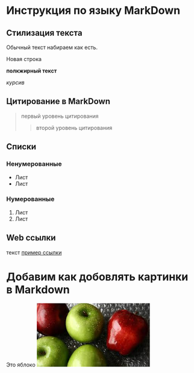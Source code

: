 # Инструкция по языку MarkDown

## Стилизация текста

Обычный текст набираем как есть.

Новая строка

**полкжирный текст**

*курсив*

## Цитирование в MarkDown
>первый уровень цитирования
>>второй уровень цитирования

## Списки
### Ненумерованные

* Лист
* Лист

### Нумерованные

1. Лист
2. Лист

## Web ссылки
текст [пример ссылки](http.example.com "всплывающая подсказка1")

# Добавим как добовлять картинки в Markdown
Это яблоко ![яблоко](apple.jpg)